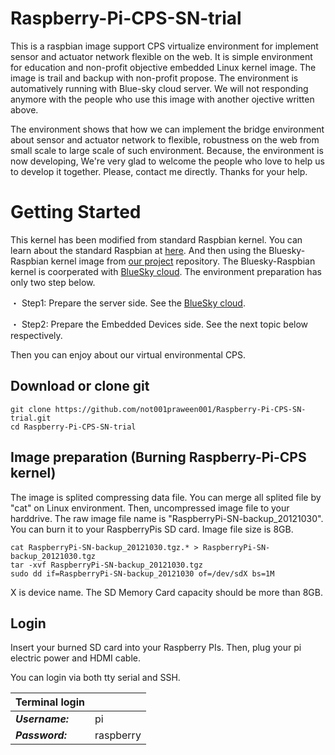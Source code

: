 Raspberry-Pi-CPS-SN-trial
=========================

This is a raspbian image support CPS virtualize environment for implement sensor and actuator network flexible on the web. It is simple environment for education and non-profit objective embedded Linux kernel image. The image is trail and backup with non-profit propose. The environment is automatively running with Blue-sky cloud server. We will not responding anymore with the people who use this image with another ojective written above.

The environment shows that how we can implement the bridge environment about sensor and actuator network to flexible, robustness on the web from small scale to large scale of such environment. Because, the environment is now developing, We're very glad to welcome the people who love to help us to develop it together. Please, contact me directly. Thanks for your help.

Getting Started
===========
This kernel has been modified from standard Raspbian kernel. You can learn about the standard Raspbian at [here](http://www.raspberrypi.org/downloads/). And then using the Bluesky-Raspbian kernel image from [our project](http://www.bluesky-cps.org) repository. The Bluesky-Raspbian kernel is coorperated with [BlueSky cloud](https://github.com/not001praween001/BlueSkyLoggerCloudBINResearchVer1.0). The environment preparation has only two step  below.

・ Step1: Prepare the server side. See the [BlueSky cloud](https://github.com/not001praween001/BlueSkyLoggerCloudBINResearchVer1.0).

・ Step2: Prepare the Embedded Devices side. See the next topic below respectively.

Then you can enjoy about our virtual environmental CPS.

Download or clone git
-------------------------
```shell
git clone https://github.com/not001praween001/Raspberry-Pi-CPS-SN-trial.git
cd Raspberry-Pi-CPS-SN-trial
```
Image preparation (Burning Raspberry-Pi-CPS kernel)
---------------------------------------------------

The image is splited compressing data file. You can merge all splited file by "cat" on Linux environment. Then, uncompressed image file to your harddrive. The raw image file name is "RaspberryPi-SN-backup_20121030". You can burn it to your RaspberryPis SD card. Image file size is 8GB.
```shell
cat RaspberryPi-SN-backup_20121030.tgz.* > RaspberryPi-SN-backup_20121030.tgz
tar -xvf RaspberryPi-SN-backup_20121030.tgz
sudo dd if=RaspberryPi-SN-backup_20121030 of=/dev/sdX bs=1M
```
X is device name. The SD Memory Card capacity should be more than 8GB.

Login
-------------------------

Insert your burned SD card into your Raspberry PIs. Then, plug your pi electric power and HDMI cable.

You can login via both tty serial and SSH.

| Terminal login| |
|:---------|:-------------------|
| ***Username:*** | pi                 |
| ***Password:*** | raspberry          |
